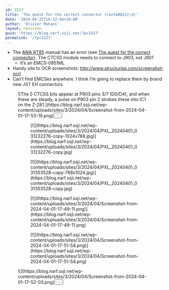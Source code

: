 ```yaml
---
id: 1527
title: 'The quest for the correct connector (cont&#8217;d)'
date: '2024-04-25T16:12:44+10:00'
author: 'Olivier Mehani'
layout: revision
guid: 'https://blog.narf.ssji.net/?p=1527'
permalink: '/?p=1527'
---
```


- The [AWA RT85](https://blog.narf.ssji.net/tag/awa-rt85/) manual has an error (see [The quest for the correct connector](https://blog.narf.ssji.net/2024/04/01/the-quest-for-the-correct-connector/)). The CTCSS module needs to connect to J903, not J901 
    - It’s an EMCS-0851ML
- Handy site to OCR screenshots: <http://www.structurise.com/screenshot-ocr/>
- Can’t find EMCSes anywhere. I think I’m going to replace them by brand new JST EH connectors

<figure class="wp-block-image size-full wp-lightbox-container" data-wp-context="{"imageId":"6770cbf6e97f5"}" data-wp-interactive="core/image">![The 5 CTCSS bits appear at P903 pins 3/7 (D0/D4), and when these are steady, a pulse on P903 pin 2 strobes these into IC1 on the Z-281.](https://blog.narf.ssji.net/wp-content/uploads/sites/3/2024/04/Screenshot-from-2024-04-01-17-53-19.png)<button aria-haspopup="dialog" aria-label="Enlarge image: The 5 CTCSS bits appear at P903 pins 3/7 (D0/D4), and when these are steady, a pulse on P903 pin 2 strobes these into IC1 on the Z-281." class="lightbox-trigger" data-wp-init="callbacks.initTriggerButton" data-wp-on-async--click="actions.showLightbox" data-wp-style--right="state.imageButtonRight" data-wp-style--top="state.imageButtonTop" type="button"> <svg fill="none" height="12" viewbox="0 0 12 12" width="12" xmlns="http://www.w3.org/2000/svg"><path d="M2 0a2 2 0 0 0-2 2v2h1.5V2a.5.5 0 0 1 .5-.5h2V0H2Zm2 10.5H2a.5.5 0 0 1-.5-.5V8H0v2a2 2 0 0 0 2 2h2v-1.5ZM8 12v-1.5h2a.5.5 0 0 0 .5-.5V8H12v2a2 2 0 0 1-2 2H8Zm2-12a2 2 0 0 1 2 2v2h-1.5V2a.5.5 0 0 0-.5-.5H8V0h2Z" fill="#fff"></path></svg></button></figure><figure class="wp-block-gallery has-nested-images columns-default wp-block-gallery-136 is-layout-flex wp-block-gallery-is-layout-flex"><figure class="wp-block-image size-large">[![](https://blog.narf.ssji.net/wp-content/uploads/sites/3/2024/04/PXL_20240401_031232276-copy-1024x768.jpg)](https://blog.narf.ssji.net/wp-content/uploads/sites/3/2024/04/PXL_20240401_031232276-copy.jpg)</figure><figure class="wp-block-image size-large">[![](https://blog.narf.ssji.net/wp-content/uploads/sites/3/2024/04/PXL_20240401_031353528-copy-768x1024.jpg)](https://blog.narf.ssji.net/wp-content/uploads/sites/3/2024/04/PXL_20240401_031353528-copy.jpg)</figure><figure class="wp-block-image size-large">[![](https://blog.narf.ssji.net/wp-content/uploads/sites/3/2024/04/Screenshot-from-2024-04-01-17-49-11.png)](https://blog.narf.ssji.net/wp-content/uploads/sites/3/2024/04/Screenshot-from-2024-04-01-17-49-11.png)</figure><figure class="wp-block-image size-large">[![](https://blog.narf.ssji.net/wp-content/uploads/sites/3/2024/04/Screenshot-from-2024-04-01-17-51-54.png)](https://blog.narf.ssji.net/wp-content/uploads/sites/3/2024/04/Screenshot-from-2024-04-01-17-51-54.png)</figure></figure><div class="wp-block-image"><figure class="aligncenter size-full wp-lightbox-container" data-wp-context="{"imageId":"6770cbf6ea463"}" data-wp-interactive="core/image">![](https://blog.narf.ssji.net/wp-content/uploads/sites/3/2024/04/Screenshot-from-2024-04-01-17-52-03.png)<button aria-haspopup="dialog" aria-label="Enlarge image" class="lightbox-trigger" data-wp-init="callbacks.initTriggerButton" data-wp-on-async--click="actions.showLightbox" data-wp-style--right="state.imageButtonRight" data-wp-style--top="state.imageButtonTop" type="button"> <svg fill="none" height="12" viewbox="0 0 12 12" width="12" xmlns="http://www.w3.org/2000/svg"><path d="M2 0a2 2 0 0 0-2 2v2h1.5V2a.5.5 0 0 1 .5-.5h2V0H2Zm2 10.5H2a.5.5 0 0 1-.5-.5V8H0v2a2 2 0 0 0 2 2h2v-1.5ZM8 12v-1.5h2a.5.5 0 0 0 .5-.5V8H12v2a2 2 0 0 1-2 2H8Zm2-12a2 2 0 0 1 2 2v2h-1.5V2a.5.5 0 0 0-.5-.5H8V0h2Z" fill="#fff"></path></svg></button></figure></div>
